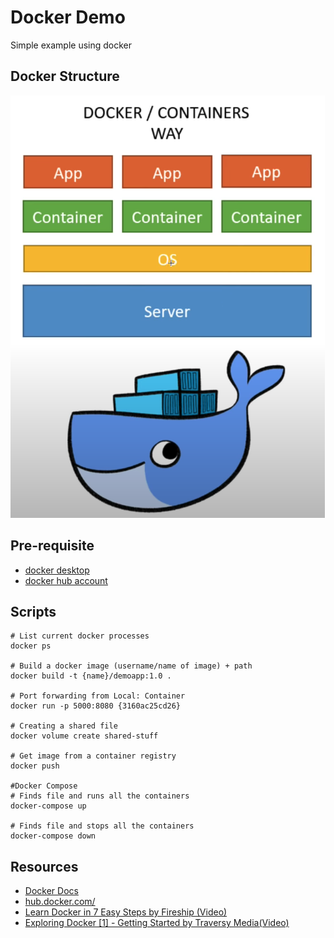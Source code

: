 # Docker Demo

Simple example using docker

## Docker Structure

![docker-structure](images/docker-structure.png)

## Pre-requisite

- [docker desktop](https://hub.docker.com/editions/community/docker-ce-desktop-mac)
- [docker hub account](https://hub.docker.com/)

## Scripts

```shell
# List current docker processes
docker ps

# Build a docker image (username/name of image) + path
docker build -t {name}/demoapp:1.0 .

# Port forwarding from Local: Container
docker run -p 5000:8080 {3160ac25cd26}

# Creating a shared file
docker volume create shared-stuff

# Get image from a container registry
docker push

#Docker Compose
# Finds file and runs all the containers
docker-compose up

# Finds file and stops all the containers
docker-compose down

```

## Resources

- [Docker Docs](https://docs.docker.com/docker-hub/)
- [hub.docker.com/](https://hub.docker.com/)
- [Learn Docker in 7 Easy Steps by Fireship (Video)](https://www.youtube.com/watch?v=gAkwW2tuIqE)
- [Exploring Docker [1] - Getting Started by Traversy Media(Video)](https://www.youtube.com/watch?v=Kyx2PsuwomE)

